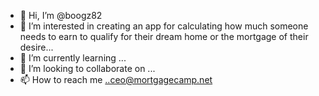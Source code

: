 - 👋 Hi, I’m @boogz82
- 👀 I’m interested in creating an app for calculating how much someone needs to earn to qualify for their dream home or the mortgage of their desire...
- 🌱 I’m currently learning ...
- 💞️ I’m looking to collaborate on ...
- 📫 How to reach me ..ceo@mortgagecamp.net

<!---
boogz82/boogz82 is a ✨ special ✨ repository because its `README.md` (this file) appears on your GitHub profile.
You can click the Preview link to take a look at your changes.
--->

